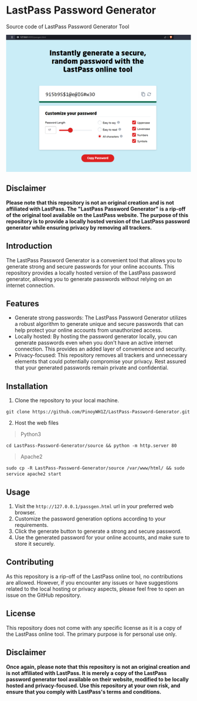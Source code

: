 # LastPass Password Generator
 Source code of LastPass Password Generator Tool

![Tool Preview](Preview.png)

## Disclaimer

**Please note that this repository is not an original creation and is not affiliated with LastPass. The "LastPass Password Generator" is a rip-off of the original tool available on the LastPass website. The purpose of this repository is to provide a locally hosted version of the LastPass password generator while ensuring privacy by removing all trackers.**

## Introduction

The LastPass Password Generator is a convenient tool that allows you to generate strong and secure passwords for your online accounts. This repository provides a locally hosted version of the LastPass password generator, allowing you to generate passwords without relying on an internet connection.

## Features

- Generate strong passwords: The LastPass Password Generator utilizes a robust algorithm to generate unique and secure passwords that can help protect your online accounts from unauthorized access.
- Locally hosted: By hosting the password generator locally, you can generate passwords even when you don't have an active internet connection. This provides an added layer of convenience and security.
- Privacy-focused: This repository removes all trackers and unnecessary elements that could potentially compromise your privacy. Rest assured that your generated passwords remain private and confidential.

## Installation

1. Clone the repository to your local machine.

```
git clone https://github.com/PinoyWH1Z/LastPass-Password-Generator.git
```

2. Host the web files

> Python3
```
cd LastPass-Password-Generator/source && python -m http.server 80
```

> Apache2
```
sudo cp -R LastPass-Password-Generator/source /var/www/html/ && sudo service apache2 start
```


## Usage

1. Visit the `http://127.0.0.1/passgen.html` url in your preferred web browser.
2. Customize the password generation options according to your requirements.
3. Click the generate button to generate a strong and secure password.
4. Use the generated password for your online accounts, and make sure to store it securely.

## Contributing

As this repository is a rip-off of the LastPass online tool, no contributions are allowed. However, if you encounter any issues or have suggestions related to the local hosting or privacy aspects, please feel free to open an issue on the GitHub repository.

## License

This repository does not come with any specific license as it is a copy of the LastPass online tool. The primary purpose is for personal use only.

## Disclaimer

**Once again, please note that this repository is not an original creation and is not affiliated with LastPass. It is merely a copy of the LastPass password generator tool available on their website, modified to be locally hosted and privacy-focused. Use this repository at your own risk, and ensure that you comply with LastPass's terms and conditions.**



